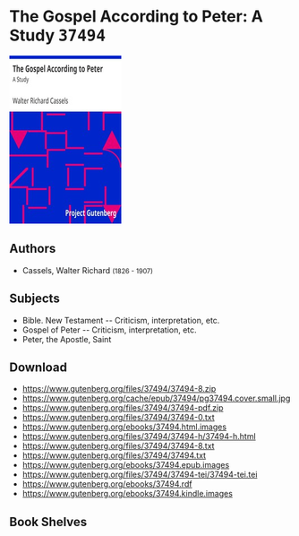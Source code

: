 # The Gospel According to Peter: A Study <kbd>37494</kbd>

![](./cover.medium.jpg "")

## Authors


 - Cassels, Walter Richard <small>(1826 - 1907)</small>

## Subjects


 - Bible. New Testament -- Criticism, interpretation, etc.
 - Gospel of Peter -- Criticism, interpretation, etc.
 - Peter, the Apostle, Saint

## Download


 - https://www.gutenberg.org/files/37494/37494-8.zip
 - https://www.gutenberg.org/cache/epub/37494/pg37494.cover.small.jpg
 - https://www.gutenberg.org/files/37494/37494-pdf.zip
 - https://www.gutenberg.org/files/37494/37494-0.txt
 - https://www.gutenberg.org/ebooks/37494.html.images
 - https://www.gutenberg.org/files/37494/37494-h/37494-h.html
 - https://www.gutenberg.org/files/37494/37494-8.txt
 - https://www.gutenberg.org/files/37494/37494.txt
 - https://www.gutenberg.org/ebooks/37494.epub.images
 - https://www.gutenberg.org/files/37494/37494-tei/37494-tei.tei
 - https://www.gutenberg.org/ebooks/37494.rdf
 - https://www.gutenberg.org/ebooks/37494.kindle.images

## Book Shelves


